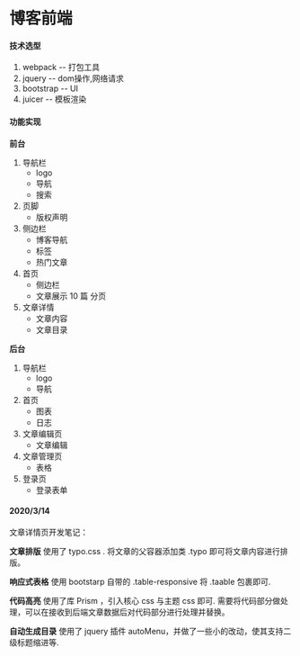 # 博客前端

#### 技术选型

1. webpack    -- 打包工具
2. jquery     -- dom操作,网络请求
3. bootstrap  -- UI
4. juicer     -- 模板渲染

#### 功能实现

**前台**
1. 导航栏
    - logo
    - 导航
    - 搜索
2. 页脚
    - 版权声明
3. 侧边栏
    - 博客导航
    - 标签
    - 热门文章
2. 首页
    - 侧边栏
    - 文章展示 10 篇 分页
3. 文章详情
    - 文章内容
    - 文章目录

**后台**
1. 导航栏
    - logo
    - 导航
2. 首页
    - 图表
    - 日志
3. 文章编辑页
    - 文章编辑
4. 文章管理页
    - 表格
5. 登录页
    - 登录表单

#### 2020/3/14

文章详情页开发笔记：

**文章排版**
使用了 typo.css . 将文章的父容器添加类 .typo 即可将文章内容进行排版。

**响应式表格**
使用 bootstarp 自带的 .table-responsive 将 .taable 包裹即可.

**代码高亮**
使用了库 Prism ，引入核心 css 与主题 css 即可. 需要将代码部分做处理，可以在接收到后端文章数据后对代码部分进行处理并替换。

**自动生成目录**
使用了 jquery 插件 autoMenu，并做了一些小的改动，使其支持二级标题缩进等.